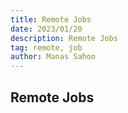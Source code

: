 ```yaml
---
title: Remote Jobs
date: 2023/01/20
description: Remote Jobs
tag: remote, job
author: Manas Sahoo
---
```


## Remote Jobs
